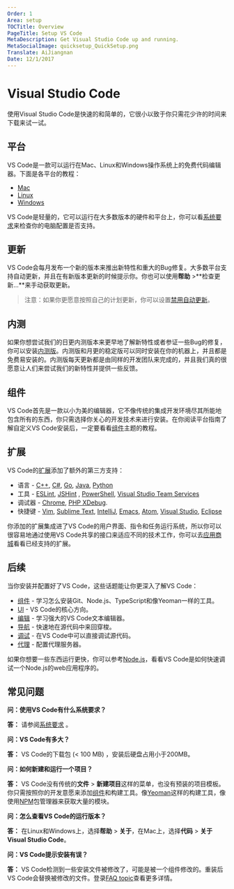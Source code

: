 ```yaml
---
Order: 1
Area: setup
TOCTitle: Overview
PageTitle: Setup VS Code
MetaDescription: Get Visual Studio Code up and running.
MetaSocialImage: quicksetup_QuickSetup.png
Translate: AiJiangnan
Date: 12/1/2017
---
```

# Visual Studio Code

使用Visual Studio Code是快速的和简单的，它很小以致于你只需花少许的时间来下载来试一试。

## 平台

VS Code是一款可以运行在Mac、Linux和Windows操作系统上的免费代码编辑器。下面是各平台的教程：

* [Mac](/docs/setup/mac.md)
* [Linux](/docs/setup/linux.md)
* [Windows](/docs/setup/windows.md)

VS Code是轻量的，它可以运行在大多数版本的硬件和平台上，你可以看[系统要求]()来检查你的电脑配置是否支持。

## 更新

VS Code会每月发布一个新的版本来推出新特性和重大的Bug修复。大多数平台支持自动更新，并且在有新版本更新的时候提示你。你也可以使用**帮助** >**检查更新...**来手动获取更新。

>注意：如果你更愿意按照自己的计划更新，你可以设置[禁用自动更新]()。

## 内测

如果你想尝试我们的日更内测版本来更早地了解新特性或者参证一些Bug的修复，你可以安装[内测版]()。内测版和月更的稳定版可以同时安装在你的机器上，并且都是免费易安装的。内测版每天更新都是由同样的开发团队来完成的，并且我们真的很愿意让人们来尝试我们的新特性并提供一些反馈。

## 组件

VS Code首先是一款以小为美的编辑器，它不像传统的集成开发环境尽其所能地包含所有的东西，你只需选择你关心的开发技术来进行安装。在你阅读平台指南了解自定义VS Code安装后，一定要看看[组件]()主题的教程。

## 扩展

VS Code的[扩展]()添加了额外的第三方支持：

* 语言 - [C++](/docs/languages/cpp.md), [C#](/docs/languages/csharp.md), [Go](/docs/languages/go.md), [Java](/docs/languages/java.md), [Python](/docs/languages/python.md)
* 工具 - [ESLint](https://marketplace.visualstudio.com/items/dbaeumer.vscode-eslint), [JSHint](https://marketplace.visualstudio.com/items/dbaeumer.jshint) , [PowerShell](https://marketplace.visualstudio.com/items?itemName=ms-vscode.PowerShell), [Visual Studio Team Services](https://marketplace.visualstudio.com/items?itemName=ms-vsts.team)
* 调试器 - [Chrome](https://marketplace.visualstudio.com/items?itemName=msjsdiag.debugger-for-chrome), [PHP XDebug](https://marketplace.visualstudio.com/items?itemName=felixfbecker.php-debug).
* 快捷键 - [Vim](https://marketplace.visualstudio.com/items?itemName=vscodevim.vim), [Sublime Text](https://marketplace.visualstudio.com/items?itemName=ms-vscode.sublime-keybindings), [IntelliJ](https://marketplace.visualstudio.com/items?itemName=k--kato.intellij-idea-keybindings), [Emacs](https://marketplace.visualstudio.com/items?itemName=hiro-sun.vscode-emacs), [Atom](https://marketplace.visualstudio.com/items?itemName=ms-vscode.atom-keybindings), [Visual Studio](https://marketplace.visualstudio.com/items?itemName=ms-vscode.vs-keybindings), [Eclipse](https://marketplace.visualstudio.com/items?itemName=alphabotsec.vscode-eclipse-keybindings)

你添加的扩展集成进了VS Code的用户界面、指令和任务运行系统，所以你可以很容易地通过使用VS Code共享的接口来适应不同的技术工作，你可以去[应用商城](https://marketplace.visualstudio.com/vscode)看看已经支持的扩展。

## 后续

当你安装并配置好了VS Code，这些话题能让你更深入了解VS Code：

* [组件](/docs/setup/additional-components.md) - 学习怎么安装Git、Node.js、TypeScript和像Yeoman一样的工具。
* [UI](/docs/getstarted/userinterface.md) - VS Code的核心方向。
* [编辑](/docs/editor/codebasics.md) - 学习强大的VS Code文本编辑器。
* [导航](/docs/editor/editingevolved.md) - 快速地在源代码中来回穿梭。
* [调试](/docs/editor/debugging.md) - 在VS Code中可以直接调试源代码。
* [代理](/docs/setup/network.md) - 配置代理服务器。

如果你想要一些东西运行更快，你可以参考[Node.js](/docs/nodejs/nodejs-tutorial.md)，看看VS Code是如何快速调试一个Node.js的web应用程序的。

## 常见问题

**问：使用VS Code有什么系统要求？**

**答：** 请参阅[系统要求](https://code.visualstudio.com/docs/supporting/requirements) 。

**问：VS Code有多大？**

**答：** VS Code的下载包 (< 100 MB) ，安装后硬盘占用小于200MB。

**问：如何新建和运行一个项目？**

**答：** VS Code没有传统的**文件** > **新建项目**这样的菜单，也没有预装的项目模板。你只需按照你的开发意愿来添加[组件]()和构建工具。像[Yeoman](http://yeoman.io/)这样的构建工具，像使用[NPM](https://www.npmjs.com/)包管理器来获取大量的模块。

**问：怎么查看VS Code的运行版本？**

**答：** 在Linux和Windows上，选择**帮助** > **关于**，在Mac上，选择**代码** > **关于Visual Studio Code**。

**问：VS Code提示安装有误？**

**答：** VS Code检测到一些安装文件被修改了，可能是被一个组件修改的。重装后VS Code会替换被修改的文件。登录[FAQ topic](https://code.visualstudio.com/docs/supporting/faq#_installation-appears-to-be-corrupt)查看更多详情。